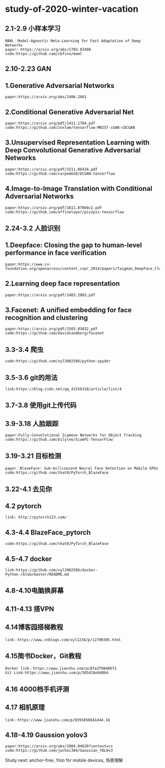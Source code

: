 # study-of-2020-winter-vacation

2.1-2.9 小样本学习
----
    MAML：Model-Agnostic Meta-Learning for Fast Adaptation of Deep Networks
    paper: https://arxiv.org/abs/1703.03400
    code:https://github.com/cbfinn/maml


2.10-2.23 GAN
-----
## 1.Generative Adversarial Networks
    paper:https://arxiv.org/abs/1406.2661

## 2.Conditional Generative Adversarial Net
    paper:https://arxiv.org/pdf/1411.1784.pdf
    code:https://github.com/znxlwm/tensorflow-MNIST-cGAN-cDCGAN

## 3.Unsupervised Representation Learning with Deep Convolutional Generative Adversarial Networks 
    paper:https://arxiv.org/pdf/1511.06434.pdf
    code:https://github.com/carpedm20/DCGAN-tensorflow

## 4.Image-to-Image Translation with Conditional Adversarial Networks
    paper:https://arxiv.org/pdf/1611.07004v2.pdf
    code:https://github.com/affinelayer/pix2pix-tensorflow

2.24-3.2 人脸识别
----
## 1.Deepface: Closing the gap to human-level performance in face verification
    paper:https://www.cv-foundation.org/openaccess/content_cvpr_2014/papers/Taigman_DeepFace_Closing_the_2014_CVPR_paper.pdf

## 2.Learning deep face representation
    paper:https://arxiv.org/pdf/1403.2802.pdf

## 3.Facenet: A unified embedding for face recognition and clustering
    paper:https://arxiv.org/pdf/1503.03832.pdf
    code:https://github.com/davidsandberg/facenet
3.3-3.4 爬虫
---
    code:https://github.com/xyl3902596/python-spyder
3.5-3.6 git的用法
---
    link:https://blog.csdn.net/qq_41556318/article/list/4
3.7-3.8 使用git上传代码
---
3.9-3.18 人脸跟踪
----
    paper:Fully-Convolutional Siamese Networks for Object Tracking
    code:https://github.com/bilylee/SiamFC-TensorFlow
3.19-3.21 目标检测
----
    paper：BlazeFace: Sub-millisecond Neural Face Detection on Mobile GPUs
    code:https://github.com/tkat0/PyTorch_BlazeFace
3.22-4.1 去见你
----
4.2  pytorch
----
    link: http://pytorch123.com/
4.3-4.4  BlazeFace_pytorch
----
    code:https://github.com/tkat0/PyTorch_BlazeFace
4.5-4.7 docker
----
    link:https://github.com/xyl3902596/docker-Python-/blob/master/README.md
4.8-4.10电脑换屏幕
-----
4.11-4.13 搭VPN
----
4.14博客园搭梯教程
----
    link：https://www.cnblogs.com/xyl1234/p/12700305.html
4.15简书Docker，Git教程
----
    Docker link：https://www.jianshu.com/p/87a3f9840672
    Git Link:https://www.jianshu.com/p/585d18e9d864
4.16 4000档手机评测
----
4.17 相机原理
----
    link：https://www.jianshu.com/p/0391856841d44.18
4.18-4.19 Gaussion yolov3
----
    paper:https://arxiv.org/abs/1904.04620?context=cs
    code:https://github.com/jwchoi384/Gaussian_YOLOv3
    
Study next: anchor-free, Yolo for mobile devices, 场景理解
